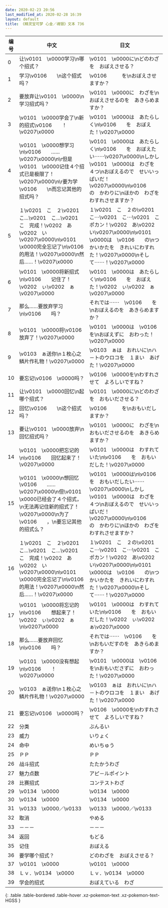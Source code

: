 ```yaml
---
date: 2020-02-23 20:56
last_modified_at: 2020-02-28 16:39
layout: default
title: 《精灵宝可梦 心金／魂银》文本 736
---
```

| 编号 | 中文 | 日文 |
| ---- | ---- | ---- |
| 0 | 让\v0101　\x0000学习\n哪个招式？ | \v0101　\x0000に\nどのわざを　おぼえさせる？ |
| 1 | 学习\v0106　　\n这个招式吗？ | \v0106　　　を\nおぼえさせますか？ |
| 2 | 要放弃让\v0101　\x0000\n学习招式吗？ | \v0101　\x0000に　わざを\nおぼえさせるのを　あきらめますか？ |
| 3 | \v0101　\x0000学会了\n新的招式\v0106　　！\v0207\x0000 | \v0101　\x0000は　あたらしく\n\v0106　　を　おぼえた！\v0207\x0000 |
| 4 | \v0101　\x0000想学习\n\v0106　　……\v0207\x0000\n\r但是\v0101　\x0000记住４个招式已是极限了！\v0207\x0000\n\r要为学\v0106　　\n而忘记其他的招式吗？ | \v0101　\x0000は　あたらしく\n\v0106　　を　おぼえたい⋯⋯\v0207\x0000\nしかし　\v0101　\x0000は　わざを　４つ\nおぼえるので　せいいっぱいだ！\v0207\x0000\n\v0106　　の　かわりに\nほかの　わざを　わすれさせますか？ |
| 5 | １\v0201　こ　２\v0201　こ…\v0201　こ…\v0201　こ　完成！\v0202　あ\v0202　い\v0207\x0000\n\v0101　\x0000完全忘记了\n\v0106　　的用法！\v0207\x0000\n然后……！\v0207\x0000 | １\v0201　こ　２の\v0201　こ⋯\v0201　こ⋯\v0201　こ　ポカン！\v0202　あ\v0202　い\v0207\x0000\n\v0101　\x0000は　\v0106　　の\nつかいかたを　きれいにわすれた！\v0207\x0000\nそして⋯⋯！\v0207\x0000 |
| 6 | \v0101　\x0000将新招式\n\v0106　　记住了！\v0202　ぃ\v0202　ぁ\v0207\x0000 | \v0101　\x0000は　あたらしく\n\v0106　　を　おぼえた！\v0202　ぃ\v0202　ぁ\v0207\x0000 |
| 7 | 那么……要放弃学习\n\v0106　　吗？ | それでは⋯⋯　\v0106　　を\nおぼえるのを　あきらめますか？ |
| 8 | \v0101　\x0000将\v0106　　放弃了！\v0207\x0000 | \v0101　\x0000は　\v0106　　を\nおぼえずに　おわった！\v0207\x0000 |
| 9 | \v0103　ぁ送你\n１枚心之鳞片作礼物！\v0207\x0000 | \v0103　ぁは　おれいに\nハ－トのウロコを　１まい　あげた！\v0207\x0000 |
| 10 | 要忘记\v0106　\x0000吗？ | \v0106　\x0000を\nわすれさせて　よろしいですね？ |
| 11 | 让\v0101　\x0000回忆\n起哪个招式？ | \v0101　\x0000に\nどのわざを　おもいださせる？ |
| 12 | 回忆\v0106　　\n这个招式吗？ | \v0106　　　を\nおもいだしますか？ |
| 13 | 要让\v0101　\x0000放弃\n回忆招式吗？ | \v0101　\x0000に　わざを\nおもいださせるのを　あきらめますか？ |
| 14 | \v0101　\x0000把忘记的\n\v0106　　回忆起来了！\v0207\x0000 | \v0101　\x0000は　わすれていた\n\v0106　　を　おもいだした！\v0207\x0000 |
| 15 | \v0101　\x0000\n想回忆\v0106　　……\v0207\x0000\n但\v0101　\x0000已经会了４个招式，\n无法再记住新的招式了！\v0207\x0000\n为了\v0106　　，\n要忘记其他的招式么？ | \v0101　\x0000は\n\v0106　　を　おもいだしたい⋯⋯\v0207\x0000\nしかし　\v0101　\x0000は　わざを　４つ\nおぼえるので　せいいっぱいだ！\v0207\x0000\n\v0106　　の　かわりに\nほかの　わざを　わすれさせますか？ |
| 16 | １\v0201　こ　２\v0201　こ…\v0201　こ…\v0201　こ　完成！\v0202　あ\v0202　い\v0207\x0000\n\v0101　\x0000完全忘记了\n\v0106　　的用法！\v0207\x0000\n然后……！\v0207\x0000 | １\v0201　こ　２の\v0201　こ⋯\v0201　こ⋯\v0201　こ　ポカン！\v0202　あ\v0202　い\v0207\x0000\n\v0101　\x0000は　\v0106　　の\nつかいかたを　きれいにわすれた！\v0207\x0000\nそして⋯⋯！\v0207\x0000 |
| 17 | \v0101　\x0000将忘记的\n\v0106　　想起来了！\v0202　ぃ\v0202　ぁ\n\v0207\x0000 | \v0101　\x0000は　わすれていた\n\v0106　　を　おもいだした！\v0202　ぃ\v0202　ぁ\v0207\x0000 |
| 18 | 那么……要放弃回忆\n\v0106　　吗？ | それでは⋯⋯　\v0106　　を\nおもいだすのを　あきらめますか？ |
| 19 | \v0101　\x0000没有想起\n\v0106　　！\v0207\x0000 | \v0101　\x0000は　\v0106　　を\nおもいださずに　おわった！\v0207\x0000 |
| 20 | \v0103　ぁ送你\n１枚心之鳞片作礼物！\v0207\x0000 | \v0103　ぁは　おれいに\nハ－トのウロコを　１まい　あげた！\v0207\x0000 |
| 21 | 要忘记\v0106　\x0000吗？ | \v0106　\x0000を\nわすれさせて　よろしいですね？ |
| 22 | 分类 | ぶんるい |
| 23 | 威力 | いりょく |
| 24 | 命中 | めいちゅう |
| 25 | ＰＰ | ＰＰ |
| 26 | 战斗招式 | たたかうわざ |
| 27 | 魅力点数 | アピ－ルポイント |
| 28 | 比赛招式 | コンテストわざ |
| 29 | \v0134　\x0000 | \v0134　\x0000 |
| 30 | \v0134　\x0000 | \v0134　\x0000 |
| 31 | \v0133　\x0000／\v0133　　 | \v0133　\x0000／\v0133　　 |
| 32 | 取消 | やめる |
| 33 | －－－ | －－－ |
| 34 | 返回 | もどる |
| 35 | 记住 | おぼえる |
| 36 | 要学哪个招式？ | どのわざを　おぼえさせる？ |
| 37 | \v0101　\x0000 | \v0101　\x0000 |
| 38 | Ｌｖ．\v0134　\x0000 | Ｌｖ．\v0134　\x0000 |
| 39 | 学会的招式 | おぼえている　わざ |
{: .table .table-bordered .table-hover .xz-pokemon-text .xz-pokemon-text-HGSS }